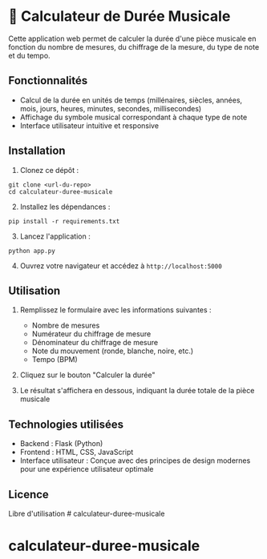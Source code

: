 # 🎵 Calculateur de Durée Musicale

Cette application web permet de calculer la durée d'une pièce musicale en fonction du nombre de mesures, du chiffrage de la mesure, du type de note et du tempo.

## Fonctionnalités

- Calcul de la durée en unités de temps (millénaires, siècles, années, mois, jours, heures, minutes, secondes, millisecondes)
- Affichage du symbole musical correspondant à chaque type de note
- Interface utilisateur intuitive et responsive

## Installation

1. Clonez ce dépôt :
```
git clone <url-du-repo>
cd calculateur-duree-musicale
```

2. Installez les dépendances :
```
pip install -r requirements.txt
```

3. Lancez l'application :
```
python app.py
```

4. Ouvrez votre navigateur et accédez à `http://localhost:5000`

## Utilisation

1. Remplissez le formulaire avec les informations suivantes :
   - Nombre de mesures
   - Numérateur du chiffrage de mesure
   - Dénominateur du chiffrage de mesure
   - Note du mouvement (ronde, blanche, noire, etc.)
   - Tempo (BPM)

2. Cliquez sur le bouton "Calculer la durée"

3. Le résultat s'affichera en dessous, indiquant la durée totale de la pièce musicale

## Technologies utilisées

- Backend : Flask (Python)
- Frontend : HTML, CSS, JavaScript
- Interface utilisateur : Conçue avec des principes de design modernes pour une expérience utilisateur optimale

## Licence

Libre d'utilisation # calculateur-duree-musicale
# calculateur-duree-musicale

